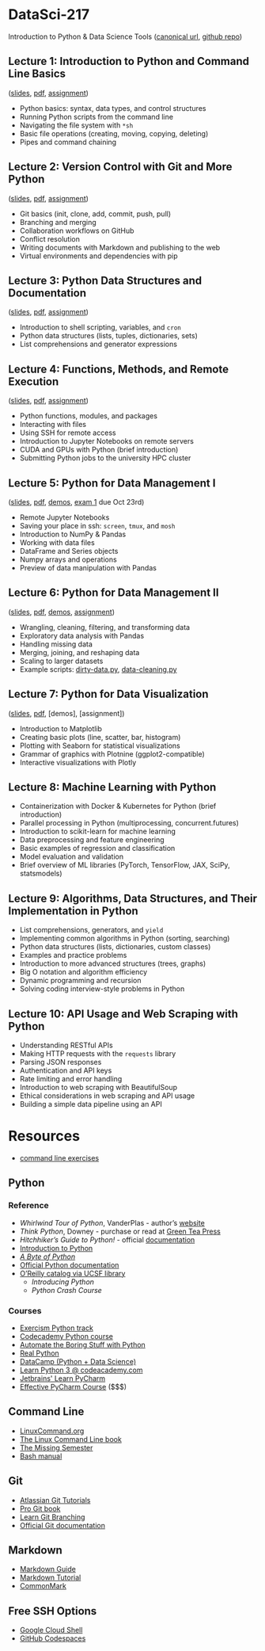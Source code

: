 # DataSci-217
Introduction to Python & Data Science Tools ([canonical url](https://ds217.badmath.org), [github repo](https://github.com/christopherseaman/datasci_217))

## Lecture 1: Introduction to Python and Command Line Basics
([slides](01), [pdf](01/index.pdf), [assignment](?f=04/assignment))
- Python basics: syntax, data types, and control structures
- Running Python scripts from the command line
- Navigating the file system with `*sh`
- Basic file operations (creating, moving, copying, deleting)
- Pipes and command chaining

## Lecture 2: Version Control with Git and More Python
([slides](02), [pdf](02/index.pdf), [assignment](https://classroom.github.com/a/Z2sWwnXF))
- Git basics (init, clone, add, commit, push, pull)
- Branching and merging
- Collaboration workflows on GitHub
- Conflict resolution 
- Writing documents with Markdown and publishing to the web
- Virtual environments and dependencies with pip

## Lecture 3: Python Data Structures and Documentation
([slides](03), [pdf](03/index.pdf), [assignment](https://classroom.github.com/a/bTwHLV-s))
- Introduction to shell scripting, variables, and `cron`
- Python data structures (lists, tuples, dictionaries, sets)
- List comprehensions and generator expressions

## Lecture 4: Functions, Methods, and Remote Execution
([slides](04), [pdf](04/index.pdf), [assignment](https://classroom.github.com/a/m_U53ad8))
- Python functions, modules, and packages
- Interacting with files
- Using SSH for remote access
- Introduction to Jupyter Notebooks on remote servers
- CUDA and GPUs with Python (brief introduction)
- Submitting Python jobs to the university HPC cluster

## Lecture 5: Python for Data Management I
([slides](05), [pdf](05/index.pdf), [demos](?f=05/demo), [exam 1](https://classroom.github.com/a/S2smrp6e) due Oct 23rd)
- Remote Jupyter Notebooks
- Saving your place in ssh: `screen`, `tmux`, and `mosh`
- Introduction to NumPy & Pandas
- Working with data files
- DataFrame and Series objects
- Numpy arrays and operations
- Preview of data manipulation with Pandas

## Lecture 6: Python for Data Management II
([slides](06), [pdf](06/index.pdf), [demos](06/demo.ipynb), [assignment](https://classroom.github.com/a/u8FyG16T))
- Wrangling, cleaning, filtering, and transforming data
- Exploratory data analysis with Pandas
- Handling missing data
- Merging, joining, and reshaping data
- Scaling to larger datasets
- Example scripts: [dirty-data.py](06/pandas-dirty-data.py),  [data-cleaning.py](06/pandas-data-cleaning.py)

## Lecture 7: Python for Data Visualization
([slides](07), [pdf](07/index.pdf), [demos], [assignment])
- Introduction to Matplotlib
- Creating basic plots (line, scatter, bar, histogram)
- Plotting with Seaborn for statistical visualizations
- Grammar of graphics with Plotnine (ggplot2-compatible)
- Interactive visualizations with Plotly

## Lecture 8: Machine Learning with Python
- Containerization with Docker & Kubernetes for Python (brief introduction)
- Parallel processing in Python (multiprocessing, concurrent.futures)
- Introduction to scikit-learn for machine learning
- Data preprocessing and feature engineering
- Basic examples of regression and classification
- Model evaluation and validation
- Brief overview of ML libraries (PyTorch, TensorFlow, JAX, SciPy, statsmodels)

## Lecture 9: Algorithms, Data Structures, and Their Implementation in Python
- List comprehensions, generators, and `yield`
- Implementing common algorithms in Python (sorting, searching)
- Python data structures (lists, dictionaries, custom classes)
- Examples and practice problems
- Introduction to more advanced structures (trees, graphs)
- Big O notation and algorithm efficiency
- Dynamic programming and recursion
- Solving coding interview-style problems in Python

## Lecture 10: API Usage and Web Scraping with Python
- Understanding RESTful APIs
- Making HTTP requests with the `requests` library
- Parsing JSON responses
- Authentication and API keys
- Rate limiting and error handling
- Introduction to web scraping with BeautifulSoup
- Ethical considerations in web scraping and API usage
- Building a simple data pipeline using an API

# Resources

- [command line exercises](?f=shell_workout)

## Python

### Reference
- _Whirlwind Tour of Python_, VanderPlas - author’s [website](https://jakevdp.github.io/WhirlwindTourOfPython/)
- _Think Python_, Downey - purchase or read at [Green Tea Press](https://greenteapress.com/wp/think-python/)
- _Hitchhiker’s Guide to Python!_ - official [documentation](https://docs.python-guide.org/)
- [Introduction to Python](http://introtopython.org/)
- [_A Byte of Python_](https://python.swaroopch.com/)
- [Official Python documentation](https://docs.python.org/3/)
- [O’Reilly catalog via UCSF library](https://www.oreilly.com/library-access/)
	- _Introducing Python_
	- _Python Crash Course_

### Courses
- [Exercism Python track](https://exercism.io/tracks/python)
- [Codecademy Python course](https://www.codecademy.com/learn/learn-python-3)
- [Automate the Boring Stuff with Python](https://automatetheboringstuff.com/)
- [Real Python](https://realpython.com/)
- [DataCamp (Python + Data Science)](https://www.datacamp.com/)
- [Learn Python 3 @ codeacademy.com](https://www.codecademy.com/learn/learn-python-3)
- [Jetbrains' Learn PyCharm](https://www.jetbrains.com/pycharm/learn/)
- [Effective PyCharm Course](https://training.talkpython.fm/courses/explore_pycharm/mastering-pycharm-ide) (\$\$\$)

## Command Line
- [LinuxCommand.org](http://linuxcommand.org/lc3_learning_the_shell.php)
- [The Linux Command Line book](http://linuxcommand.org/tlcl.php)
- [The Missing Semester](https://missing.csail.mit.edu/)
- [Bash manual](https://www.gnu.org/software/bash/manual/)

## Git
- [Atlassian Git Tutorials](https://www.atlassian.com/git/tutorials)
- [Pro Git book](https://git-scm.com/book/en/v2)
- [Learn Git Branching](https://learngitbranching.js.org/)
- [Official Git documentation](https://git-scm.com/doc)

## Markdown
- [Markdown Guide](https://www.markdownguide.org/)
- [Markdown Tutorial](https://www.markdowntutorial.com/)
- [CommonMark](https://commonmark.org/)

## Free SSH Options
- [Google Cloud Shell](https://cloud.google.com/free/docs/compute-getting-started)
- [GitHub Codespaces](https://cli.github.com/manual/gh_codespace_ssh)
